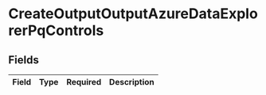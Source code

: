 # CreateOutputOutputAzureDataExplorerPqControls


## Fields

| Field       | Type        | Required    | Description |
| ----------- | ----------- | ----------- | ----------- |